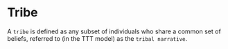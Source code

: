 Tribe
===
 A `tribe` is defined as any subset of individuals who share a common set of beliefs, referred to (in the TTT model) as the `tribal narrative`.
